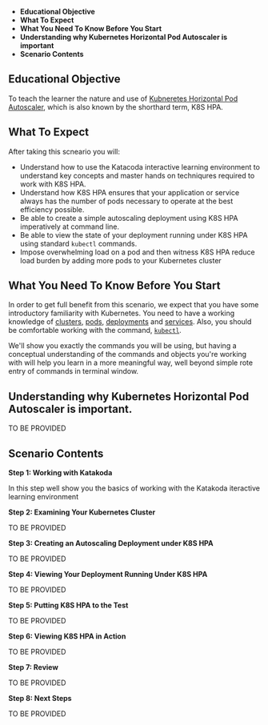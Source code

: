 
 * **Educational Objective**
 * **What To Expect**
 * **What You Need To Know Before You Start**
 * **Understanding why Kubernetes Horizontal Pod Autoscaler is important**
 * **Scenario Contents**
 
 
<a name="eductional-objective"></a>
## Educational Objective

To teach the learner the nature and use of [Kubneretes Horizontal Pod Autoscaler](https://kubernetes.io/docs/tasks/run-application/horizontal-pod-autoscale/), which is also known by the
 shorthard term, K8S HPA.
<a name="what-to-expect"></a>
## What To Expect

After taking this scneario you will:

* Understand how to use the  Katacoda interactive learning environment to understand key concepts
and master hands on techniqures required to work with K8S HPA.
* Understand how K8S HPA ensures that your application or service always has the number of pods necessary
to operate at the best efficiency possible.
* Be able to create a simple autoscaling deployment using K8S HPA imperatively at command line.
* Be able to view the state of your deployment running under K8S HPA using standard `kubectl` commands.
* Impose overwhelming load on a pod and then witness K8S HPA reduce load burden by adding more pods to your Kubernetes cluster

<a name="what-you-need"></a>
## What You Need To Know Before You Start

In order to get full benefit from this scenario, we expect that you have some introductory familiarity
with Kubernetes. You need to have a working knowledge of [clusters](https://kubernetes.io/docs/concepts/cluster-administration/cluster-administration-overview/), [pods](https://kubernetes.io/docs/concepts/workloads/pods/pod-overview/),
[deployments](https://kubernetes.io/docs/concepts/workloads/controllers/deployment/) and [services](https://kubernetes.io/docs/concepts/services-networking/service/). Also, you should be
comfortable working with the command, [`kubectl`](https://kubernetes.io/docs/reference/kubectl/overview/).

We'll show you exactly the commands you will be using, but having a conceptual understanding of the commands and
objects you're working with will help you learn in a more meaningful way, well beyond simple rote entry of commands in terminal window.

<a name="understanding-hpa"></a>
## Understanding why Kubernetes Horizontal Pod Autoscaler is important.

TO BE PROVIDED
<a name="scenario-contents"></a>
## Scenario Contents

**Step 1: Working with Katakoda**

In this step well show you the basics of working with the Katakoda iteractive learning environment

**Step 2: Examining Your Kubernetes Cluster**

TO BE PROVIDED

**Step 3: Creating an Autoscaling Deployment under K8S HPA**

TO BE PROVIDED

**Step 4: Viewing Your Deployment Running Under K8S HPA**

TO BE PROVIDED

**Step 5: Putting K8S HPA to the Test**

TO BE PROVIDED

**Step 6: Viewing K8S HPA in Action**

TO BE PROVIDED

**Step 7: Review**

TO BE PROVIDED

**Step 8: Next Steps**

TO BE PROVIDED